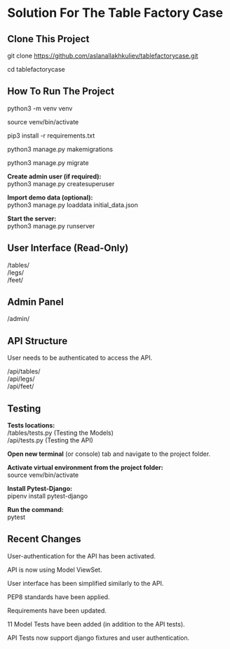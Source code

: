 # Solution For The Table Factory Case

## Clone This Project

git clone https://github.com/aslanallakhkuliev/tablefactorycase.git

cd tablefactorycase

## How To Run The Project

python3 -m venv venv

source venv/bin/activate

pip3 install -r requirements.txt

python3 manage.py makemigrations

python3 manage.py migrate

**Create admin user (if required):**  
python3 manage.py createsuperuser

**Import demo data (optional):**  
python3 manage.py loaddata initial_data.json

**Start the server:**  
python3 manage.py runserver

## User Interface (Read-Only)

/tables/  
/legs/  
/feet/

## Admin Panel

/admin/

## API Structure

User needs to be authenticated to access the API.

/api/tables/  
/api/legs/  
/api/feet/

## Testing

**Tests locations:**  
/tables/tests.py (Testing the Models)  
/api/tests.py (Testing the API)

**Open new terminal** (or console) tab and navigate to the project folder.

**Activate virtual environment from the project folder:**  
source venv/bin/activate

**Install Pytest-Django:**  
pipenv install pytest-django

**Run the command:**  
pytest

## Recent Changes

User-authentication for the API has been activated.

API is now using Model ViewSet.

User interface has been simplified similarly to the API.

PEP8 standards have been applied.

Requirements have been updated.

11 Model Tests have been added (in addition to the API tests).

API Tests now support django fixtures and user authentication.

